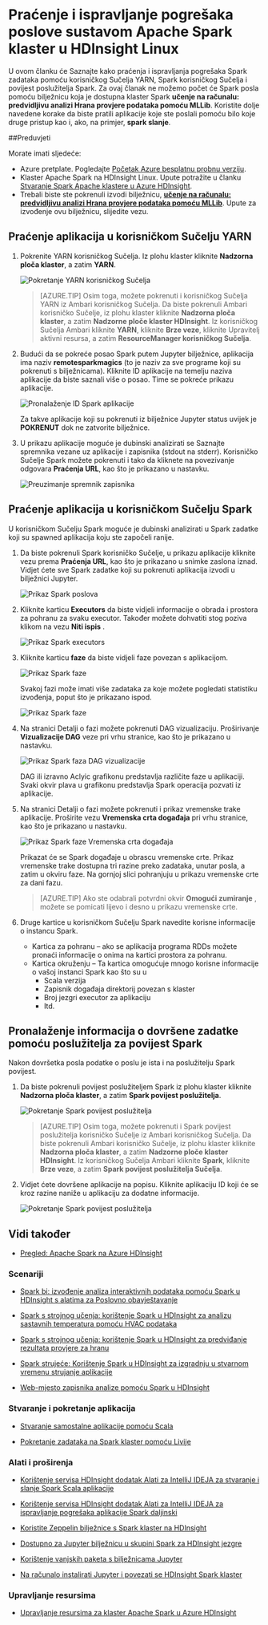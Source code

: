 <properties 
    pageTitle="Praćenje i ispravljanje pogrešaka zadataka izvodi na Apache Spark skupine u HDInsight | Microsoft Azure" 
    description="Korištenje YARN korisničkog Sučelja, Spark korisničkog Sučelja i poslužitelja Spark povijest praćenja i ispravljanja pogrešaka zadataka koji se izvode na Spark klaster u Azure HDInsight" 
    services="hdinsight" 
    documentationCenter="" 
    authors="nitinme" 
    manager="jhubbard" 
    editor="cgronlun"
    tags="azure-portal"/>

<tags 
    ms.service="hdinsight" 
    ms.workload="big-data" 
    ms.tgt_pltfrm="na" 
    ms.devlang="na" 
    ms.topic="article" 
    ms.date="08/25/2016" 
    ms.author="nitinme"/>

# <a name="track-and-debug-jobs-running-on-apache-spark-cluster-in-hdinsight-linux"></a>Praćenje i ispravljanje pogrešaka poslove sustavom Apache Spark klaster u HDInsight Linux

U ovom članku će Saznajte kako praćenja i ispravljanja pogrešaka Spark zadataka pomoću korisničkog Sučelja YARN, Spark korisničkog Sučelja i povijest poslužitelja Spark. Za ovaj članak ne možemo počet će Spark posla pomoću bilježnicu koja je dostupna klaster Spark **učenje na računalu: predvidljivu analizi Hrana provjere podataka pomoću MLLib**. Koristite dolje navedene korake da biste pratili aplikacije koje ste poslali pomoću bilo koje druge pristup kao i, ako, na primjer, **spark slanje**.

##<a name="prerequisites"></a>Preduvjeti

Morate imati sljedeće:

- Azure pretplate. Pogledajte [Početak Azure besplatnu probnu verziju](https://azure.microsoft.com/documentation/videos/get-azure-free-trial-for-testing-hadoop-in-hdinsight/).
- Klaster Apache Spark na HDInsight Linux. Upute potražite u članku [Stvaranje Spark Apache klastere u Azure HDInsight](hdinsight-apache-spark-jupyter-spark-sql.md).
- Trebali biste ste pokrenuli izvodi bilježnicu, **[učenje na računalu: predvidljivu analizi Hrana provjere podataka pomoću MLLib](hdinsight-apache-spark-machine-learning-mllib-ipython.md)**. Upute za izvođenje ovu bilježnicu, slijedite vezu.  

## <a name="track-an-application-in-the-yarn-ui"></a>Praćenje aplikacija u korisničkom Sučelju YARN

1. Pokrenite YARN korisničkog Sučelja. Iz plohu klaster kliknite **Nadzorna ploča klaster**, a zatim **YARN**.

    ![Pokretanje YARN korisničkog Sučelja](./media/hdinsight-apache-spark-job-debugging/launch-yarn-ui.png)

    >[AZURE.TIP] Osim toga, možete pokrenuti i korisničkog Sučelja YARN iz Ambari korisničkog Sučelja. Da biste pokrenuli Ambari korisničko Sučelje, iz plohu klaster kliknite **Nadzorna ploča klaster**, a zatim **Nadzorne ploče klaster HDInsight**. Iz korisničkog Sučelja Ambari kliknite **YARN**, kliknite **Brze veze**, kliknite Upravitelj aktivni resursa, a zatim **ResourceManager korisničkog Sučelja**.  

3. Budući da se pokreće posao Spark putem Jupyter bilježnice, aplikacija ima naziv **remotesparkmagics** (to je naziv za sve programe koji su pokrenuti s bilježnicama). Kliknite ID aplikacije na temelju naziva aplikacije da biste saznali više o posao. Time se pokreće prikazu aplikacije.

    ![Pronalaženje ID Spark aplikacije](./media/hdinsight-apache-spark-job-debugging/find-application-id.png)

    Za takve aplikacije koji su pokrenuti iz bilježnice Jupyter status uvijek je **POKRENUT** dok ne zatvorite bilježnice.

4. U prikazu aplikacije moguće je dubinski analizirati se Saznajte spremnika vezane uz aplikacije i zapisnika (stdout na stderr). Korisničko Sučelje Spark možete pokrenuti i tako da kliknete na povezivanje odgovara **Praćenja URL**, kao što je prikazano u nastavku. 

    ![Preuzimanje spremnik zapisnika](./media/hdinsight-apache-spark-job-debugging/download-container-logs.png)

## <a name="track-an-application-in-the-spark-ui"></a>Praćenje aplikacija u korisničkom Sučelju Spark

U korisničkom Sučelju Spark moguće je dubinski analizirati u Spark zadatke koji su spawned aplikacija koju ste započeli ranije.

1. Da biste pokrenuli Spark korisničko Sučelje, u prikazu aplikacije kliknite vezu prema **Praćenja URL**, kao što je prikazano u snimke zaslona iznad. Vidjet ćete sve Spark zadatke koji su pokrenuti aplikacija izvodi u bilježnici Jupyter.

    ![Prikaz Spark poslova](./media/hdinsight-apache-spark-job-debugging/view-spark-jobs.png)

2. Kliknite karticu **Executors** da biste vidjeli informacije o obrada i prostora za pohranu za svaku executor. Također možete dohvatiti stog poziva klikom na vezu **Niti ispis** .

    ![Prikaz Spark executors](./media/hdinsight-apache-spark-job-debugging/view-spark-executors.png)
 
3. Kliknite karticu **faze** da biste vidjeli faze povezan s aplikacijom.

    ![Prikaz Spark faze](./media/hdinsight-apache-spark-job-debugging/view-spark-stages.png)

    Svakoj fazi može imati više zadataka za koje možete pogledati statistiku izvođenja, poput što je prikazano ispod.

    ![Prikaz Spark faze](./media/hdinsight-apache-spark-job-debugging/view-spark-stages-details.png) 

4. Na stranici Detalji o fazi možete pokrenuti DAG vizualizaciju. Proširivanje **Vizualizacije DAG** veze pri vrhu stranice, kao što je prikazano u nastavku.

    ![Prikaz Spark faza DAG vizualizacije](./media/hdinsight-apache-spark-job-debugging/view-spark-stages-dag-visualization.png)

    DAG ili izravno Aclyic grafikonu predstavlja različite faze u aplikaciji. Svaki okvir plava u grafikonu predstavlja Spark operacija pozvati iz aplikacije.

5. Na stranici Detalji o fazi možete pokrenuti i prikaz vremenske trake aplikacije. Proširite vezu **Vremenska crta događaja** pri vrhu stranice, kao što je prikazano u nastavku.

    ![Prikaz Spark faze Vremenska crta događaja](./media/hdinsight-apache-spark-job-debugging/view-spark-stages-event-timeline.png)

    Prikazat će se Spark događaje u obrascu vremenske crte. Prikaz vremenske trake dostupna tri razine preko zadataka, unutar posla, a zatim u okviru faze. Na gornjoj slici pohranjuju u prikazu vremenske crte za dani fazu.

    >[AZURE.TIP] Ako ste odabrali potvrdni okvir **Omogući zumiranje** , možete se pomicati lijevo i desno u prikazu vremenske crte.

6. Druge kartice u korisničkom Sučelju Spark navedite korisne informacije o instancu Spark.

    * Kartica za pohranu – ako se aplikacija programa RDDs možete pronaći informacije o onima na kartici prostora za pohranu.
    * Kartica okruženju – Ta kartica omogućuje mnogo korisne informacije o vašoj instanci Spark kao što su u 
        * Scala verzija
        * Zapisnik događaja direktorij povezan s klaster
        * Broj jezgri executor za aplikaciju
        * Itd.

## <a name="find-information-about-completed-jobs-using-the-spark-history-server"></a>Pronalaženje informacija o dovršene zadatke pomoću poslužitelja za povijest Spark

Nakon dovršetka posla podatke o poslu je ista i na poslužitelju Spark povijest.

1. Da biste pokrenuli povijest poslužiteljem Spark iz plohu klaster kliknite **Nadzorna ploča klaster**, a zatim **Spark povijest poslužitelja**.

    ![Pokretanje Spark povijest poslužitelja](./media/hdinsight-apache-spark-job-debugging/launch-spark-history-server.png)

    >[AZURE.TIP] Osim toga, možete pokrenuti i Spark povijest poslužitelja korisničko Sučelje iz Ambari korisničkog Sučelja. Da biste pokrenuli Ambari korisničko Sučelje, iz plohu klaster kliknite **Nadzorna ploča klaster**, a zatim **Nadzorne ploče klaster HDInsight**. Iz korisničkog Sučelja Ambari kliknite **Spark**, kliknite **Brze veze**, a zatim **Spark povijest poslužitelja Sučelja**.

2. Vidjet ćete dovršene aplikacije na popisu. Kliknite aplikaciju ID koji će se kroz razine naniže u aplikaciju za dodatne informacije.

    ![Pokretanje Spark povijest poslužitelja](./media/hdinsight-apache-spark-job-debugging/view-completed-applications.png)
    

## <a name="seealso"></a>Vidi također


* [Pregled: Apache Spark na Azure HDInsight](hdinsight-apache-spark-overview.md)

### <a name="scenarios"></a>Scenariji

* [Spark bi: izvođenje analiza interaktivnih podataka pomoću Spark u HDInsight s alatima za Poslovno obavještavanje](hdinsight-apache-spark-use-bi-tools.md)

* [Spark s strojnog učenja: korištenje Spark u HDInsight za analizu sastavnih temperatura pomoću HVAC podataka](hdinsight-apache-spark-ipython-notebook-machine-learning.md)

* [Spark s strojnog učenja: korištenje Spark u HDInsight za predviđanje rezultata provjere za hranu](hdinsight-apache-spark-machine-learning-mllib-ipython.md)

* [Spark strujeće: Korištenje Spark u HDInsight za izgradnju u stvarnom vremenu strujanje aplikacije](hdinsight-apache-spark-eventhub-streaming.md)

* [Web-mjesto zapisnika analize pomoću Spark u HDInsight](hdinsight-apache-spark-custom-library-website-log-analysis.md)

### <a name="create-and-run-applications"></a>Stvaranje i pokretanje aplikacija

* [Stvaranje samostalne aplikacije pomoću Scala](hdinsight-apache-spark-create-standalone-application.md)

* [Pokretanje zadataka na Spark klaster pomoću Livije](hdinsight-apache-spark-livy-rest-interface.md)

### <a name="tools-and-extensions"></a>Alati i proširenja

* [Korištenje servisa HDInsight dodatak Alati za IntelliJ IDEJA za stvaranje i slanje Spark Scala aplikacije](hdinsight-apache-spark-intellij-tool-plugin.md)

* [Korištenje servisa HDInsight dodatak Alati za IntelliJ IDEJA za ispravljanje pogrešaka aplikacije Spark daljinski](hdinsight-apache-spark-intellij-tool-plugin-debug-jobs-remotely.md)

* [Koristite Zeppelin bilježnice s Spark klaster na HDInsight](hdinsight-apache-spark-use-zeppelin-notebook.md)

* [Dostupno za Jupyter bilježnicu u skupini Spark za HDInsight jezgre](hdinsight-apache-spark-jupyter-notebook-kernels.md)

* [Korištenje vanjskih paketa s bilježnicama Jupyter](hdinsight-apache-spark-jupyter-notebook-use-external-packages.md)

* [Na računalo instalirati Jupyter i povezati se HDInsight Spark klaster](hdinsight-apache-spark-jupyter-notebook-install-locally.md)

### <a name="manage-resources"></a>Upravljanje resursima

* [Upravljanje resursima za klaster Apache Spark u Azure HDInsight](hdinsight-apache-spark-resource-manager.md)
